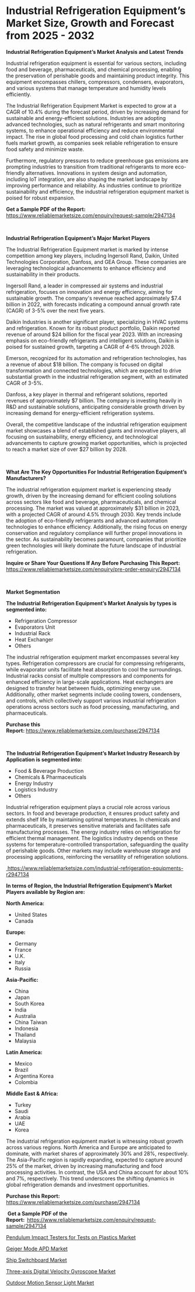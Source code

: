 <p><h1>Industrial Refrigeration Equipment’s Market Size, Growth and Forecast from 2025 - 2032</h1></p><p><strong>Industrial Refrigeration Equipment’s Market Analysis and Latest Trends</strong></p>
<p><p>Industrial refrigeration equipment is essential for various sectors, including food and beverage, pharmaceuticals, and chemical processing, enabling the preservation of perishable goods and maintaining product integrity. This equipment encompasses chillers, compressors, condensers, evaporators, and various systems that manage temperature and humidity levels efficiently.</p><p>The Industrial Refrigeration Equipment Market is expected to grow at a CAGR of 10.4% during the forecast period, driven by increasing demand for sustainable and energy-efficient solutions. Industries are adopting advanced technologies, such as natural refrigerants and smart monitoring systems, to enhance operational efficiency and reduce environmental impact. The rise in global food processing and cold chain logistics further fuels market growth, as companies seek reliable refrigeration to ensure food safety and minimize waste.</p><p>Furthermore, regulatory pressures to reduce greenhouse gas emissions are prompting industries to transition from traditional refrigerants to more eco-friendly alternatives. Innovations in system design and automation, including IoT integration, are also shaping the market landscape by improving performance and reliability. As industries continue to prioritize sustainability and efficiency, the industrial refrigeration equipment market is poised for robust expansion.</p></p>
<p><strong>Get a Sample PDF of the Report:&nbsp;</strong> <a href="https://www.reliablemarketsize.com/enquiry/request-sample/2947134?utm_campaign=1932&utm_medium=2&utm_source=Github&utm_content=ia&utm_term=12032025&utm_id=industrial-refrigeration-equipments">https://www.reliablemarketsize.com/enquiry/request-sample/2947134</a></p>
<p>&nbsp;</p>
<p><strong>Industrial Refrigeration Equipment’s Major Market Players</strong></p>
<p><p>The Industrial Refrigeration Equipment market is marked by intense competition among key players, including Ingersoll Rand, Daikin, United Technologies Corporation, Danfoss, and GEA Group. These companies are leveraging technological advancements to enhance efficiency and sustainability in their products.</p><p>Ingersoll Rand, a leader in compressed air systems and industrial refrigeration, focuses on innovation and energy efficiency, aiming for sustainable growth. The company's revenue reached approximately $7.4 billion in 2022, with forecasts indicating a compound annual growth rate (CAGR) of 3-5% over the next five years.</p><p>Daikin Industries is another significant player, specializing in HVAC systems and refrigeration. Known for its robust product portfolio, Daikin reported revenue of around $24 billion for the fiscal year 2023. With an increasing emphasis on eco-friendly refrigerants and intelligent solutions, Daikin is poised for sustained growth, targeting a CAGR of 4-6% through 2028.</p><p>Emerson, recognized for its automation and refrigeration technologies, has a revenue of about $18 billion. The company is focused on digital transformation and connected technologies, which are expected to drive substantial growth in the industrial refrigeration segment, with an estimated CAGR of 3-5%.</p><p>Danfoss, a key player in thermal and refrigerant solutions, reported revenues of approximately $7 billion. The company is investing heavily in R&D and sustainable solutions, anticipating considerable growth driven by increasing demand for energy-efficient refrigeration systems.</p><p>Overall, the competitive landscape of the industrial refrigeration equipment market showcases a blend of established giants and innovative players, all focusing on sustainability, energy efficiency, and technological advancements to capture growing market opportunities, which is projected to reach a market size of over $27 billion by 2028.</p></p>
<p>&nbsp;</p>
<p><strong>What Are The Key Opportunities For Industrial Refrigeration Equipment’s Manufacturers?</strong></p>
<p><p>The industrial refrigeration equipment market is experiencing steady growth, driven by the increasing demand for efficient cooling solutions across sectors like food and beverage, pharmaceuticals, and chemical processing. The market was valued at approximately $31 billion in 2023, with a projected CAGR of around 4.5% through 2030. Key trends include the adoption of eco-friendly refrigerants and advanced automation technologies to enhance efficiency. Additionally, the rising focus on energy conservation and regulatory compliance will further propel innovations in the sector. As sustainability becomes paramount, companies that prioritize green technologies will likely dominate the future landscape of industrial refrigeration.</p></p>
<p><strong>Inquire or Share Your Questions If Any Before Purchasing This Report:</strong> <a href="https://www.reliablemarketsize.com/enquiry/pre-order-enquiry/2947134?utm_campaign=1932&utm_medium=2&utm_source=Github&utm_content=ia&utm_term=12032025&utm_id=industrial-refrigeration-equipments">https://www.reliablemarketsize.com/enquiry/pre-order-enquiry/2947134</a></p>
<p>&nbsp;</p>
<p><strong>Market Segmentation</strong></p>
<p><strong>The Industrial Refrigeration Equipment’s Market Analysis by types is segmented into:</strong></p>
<p><ul><li>Refrigeration Compressor</li><li>Evaporators Unit</li><li>Industrial Rack</li><li>Heat Exchanger</li><li>Others</li></ul></p>
<p><p>The industrial refrigeration equipment market encompasses several key types. Refrigeration compressors are crucial for compressing refrigerants, while evaporator units facilitate heat absorption to cool the surroundings. Industrial racks consist of multiple compressors and components for enhanced efficiency in large-scale applications. Heat exchangers are designed to transfer heat between fluids, optimizing energy use. Additionally, other market segments include cooling towers, condensers, and controls, which collectively support various industrial refrigeration operations across sectors such as food processing, manufacturing, and pharmaceuticals.</p></p>
<p><strong>Purchase this Report:&nbsp;</strong><a href="https://www.reliablemarketsize.com/purchase/2947134?utm_campaign=1932&utm_medium=2&utm_source=Github&utm_content=ia&utm_term=12032025&utm_id=industrial-refrigeration-equipments">https://www.reliablemarketsize.com/purchase/2947134</a></p>
<p>&nbsp;</p>
<p><strong>The Industrial Refrigeration Equipment’s Market Industry Research by Application is segmented into:</strong></p>
<p><ul><li>Food & Beverage Production</li><li>Chemicals & Pharmaceuticals</li><li>Energy Industry</li><li>Logistics Industry</li><li>Others</li></ul></p>
<p><p>Industrial refrigeration equipment plays a crucial role across various sectors. In food and beverage production, it ensures product safety and extends shelf life by maintaining optimal temperatures. In chemicals and pharmaceuticals, it preserves sensitive materials and facilitates safe manufacturing processes. The energy industry relies on refrigeration for efficient thermal management. The logistics industry depends on these systems for temperature-controlled transportation, safeguarding the quality of perishable goods. Other markets may include warehouse storage and processing applications, reinforcing the versatility of refrigeration solutions.</p></p>
<p><a href="https://www.reliablemarketsize.com/industrial-refrigeration-equipments-r2947134?utm_campaign=1932&utm_medium=2&utm_source=Github&utm_content=ia&utm_term=12032025&utm_id=industrial-refrigeration-equipments">&nbsp;https://www.reliablemarketsize.com/industrial-refrigeration-equipments-r2947134</a></p>
<p><strong>In terms of Region, the Industrial Refrigeration Equipment’s Market Players available by Region are:</strong></p>
<p>
    <p> <strong> North America: </strong>
        <ul>
            <li>United States</li>
            <li>Canada</li>
        </ul>
        </p> 
    <p> <strong> Europe: </strong>
        <ul>
            <li>Germany</li>
            <li>France</li>
            <li>U.K.</li>
            <li>Italy</li>
            <li>Russia</li>
        </ul>
        </p> 
    <p> <strong> Asia-Pacific: </strong>
        <ul>
            <li>China</li>
            <li>Japan</li>
            <li>South Korea</li>
            <li>India</li>
            <li>Australia</li>
            <li>China Taiwan</li>
            <li>Indonesia</li>
            <li>Thailand</li>
            <li>Malaysia</li>
        </ul>
        </p> 
    <p> <strong> Latin America: </strong>
        <ul>
            <li>Mexico</li>
            <li>Brazil</li>
            <li>Argentina Korea</li>
            <li>Colombia</li>
        </ul>
        </p> 
    <p> <strong> Middle East & Africa: </strong>
        <ul>
            <li>Turkey</li>
            <li>Saudi</li>
            <li>Arabia</li>
            <li>UAE</li>
            <li>Korea</li>
        </ul>
    </p>
    </p>
<p><p>The industrial refrigeration equipment market is witnessing robust growth across various regions. North America and Europe are anticipated to dominate, with market shares of approximately 30% and 28%, respectively. The Asia-Pacific region is rapidly expanding, expected to capture around 25% of the market, driven by increasing manufacturing and food processing activities. In contrast, the USA and China account for about 10% and 7%, respectively. This trend underscores the shifting dynamics in global refrigeration demands and investment opportunities.</p></p>
<p><strong>Purchase this Report: </strong><a href="https://www.reliablemarketsize.com/purchase/2947134?utm_campaign=1932&utm_medium=2&utm_source=Github&utm_content=ia&utm_term=12032025&utm_id=industrial-refrigeration-equipments">https://www.reliablemarketsize.com/purchase/2947134</a></p>
<p>&nbsp;<strong>Get a Sample PDF of the Report:&nbsp;&nbsp;</strong><a href="https://www.reliablemarketsize.com/enquiry/request-sample/2947134?utm_campaign=1932&utm_medium=2&utm_source=Github&utm_content=ia&utm_term=12032025&utm_id=industrial-refrigeration-equipments">https://www.reliablemarketsize.com/enquiry/request-sample/2947134</a></p>
<p><strong></strong></p>
<p><p><a href="https://github.com/furnoirons9e/Market-Research-Report-List-1/blob/main/pendulum-impact-testers-for-tests-on-plastics-market.md?utm_campaign=1932&utm_medium=2&utm_source=Github&utm_content=ia&utm_term=12032025&utm_id=industrial-refrigeration-equipments">Pendulum Impact Testers for Tests on Plastics Market</a></p><p><a href="https://github.com/foddekampo/Market-Research-Report-List-1/blob/main/geiger-mode-apd-market.md?utm_campaign=1932&utm_medium=2&utm_source=Github&utm_content=ia&utm_term=12032025&utm_id=industrial-refrigeration-equipments">Geiger Mode APD Market</a></p><p><a href="https://github.com/sentoljinqiu/Market-Research-Report-List-1/blob/main/ship-switchboard-market.md?utm_campaign=1932&utm_medium=2&utm_source=Github&utm_content=ia&utm_term=12032025&utm_id=industrial-refrigeration-equipments">Ship Switchboard Market</a></p><p><a href="https://github.com/vandelmanize/Market-Research-Report-List-1/blob/main/three-axis-digital-velocity-gyroscope-market.md?utm_campaign=1932&utm_medium=2&utm_source=Github&utm_content=ia&utm_term=12032025&utm_id=industrial-refrigeration-equipments">Three-axis Digital Velocity Gyroscope Market</a></p><p><a href="https://github.com/saribuissawi/Market-Research-Report-List-1/blob/main/outdoor-motion-sensor-light-market.md?utm_campaign=1932&utm_medium=2&utm_source=Github&utm_content=ia&utm_term=12032025&utm_id=industrial-refrigeration-equipments">Outdoor Motion Sensor Light Market</a></p></p>